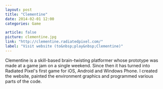 ```yaml
---
layout: post
title: "Clementine"
date: 2014-02-01 12:00
categories: Game

article: false
picture: clementine.jpg
link: "http://clementine.radiatedpixel.com/"
label: "Visit website (to&nbsp;play&nbsp;Clementine)"
---
```


Clementine is a skill-based brain-twisting platformer whose prototype was made at a game jam on a single weekend. Since then it has turned into Radiated Pixel's first game for iOS, Android and Windows Phone. I created the website, painted the environment graphics and programmed various parts of the code.
